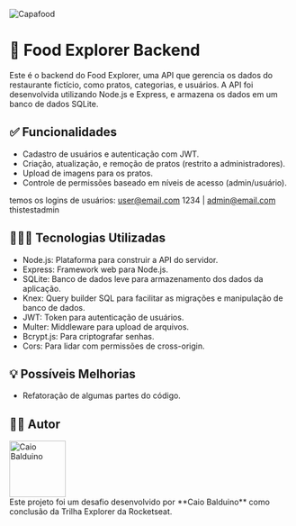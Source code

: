 ![Capafood](https://github.com/user-attachments/assets/bf677ff2-93c4-446d-aaf3-439a24484d8f)


# 🚀 Food Explorer Backend

Este é o backend do Food Explorer, uma API que gerencia os dados do restaurante fictício, como pratos, categorias, e usuários. A API foi desenvolvida utilizando Node.js e Express, e armazena os dados em um banco de dados SQLite.

## ✅ Funcionalidades

- Cadastro de usuários e autenticação com JWT.
- Criação, atualização, e remoção de pratos (restrito a administradores).
- Upload de imagens para os pratos.
- Controle de permissões baseado em níveis de acesso (admin/usuário).

temos os logins de usuários: user@email.com 1234 | admin@email.com thistestadmin

## 👨🏻‍💻 Tecnologias Utilizadas

- Node.js: Plataforma para construir a API do servidor.
- Express: Framework web para Node.js.
- SQLite: Banco de dados leve para armazenamento dos dados da aplicação.
- Knex: Query builder SQL para facilitar as migrações e manipulação de banco de dados.
- JWT: Token para autenticação de usuários.
- Multer: Middleware para upload de arquivos.
- Bcrypt.js: Para criptografar senhas.
- Cors: Para lidar com permissões de cross-origin.


## 💡 Possíveis Melhorias

- Refatoração de algumas partes do código.

## 🧑‍🚀 Autor

<a href="https://github.com/Caiobaldudev">
  <img src="https://github.com/Caiobaldudev.png" alt="Caio Balduino" width="100">
</a> 
<br/>
Este projeto foi um desafio desenvolvido por **Caio Balduino** como conclusão da Trilha Explorer da Rocketseat. <br/>
